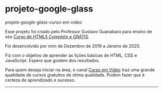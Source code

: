 # projeto-google-glass
*projeto-google-glass-curso-em-video*

Esse projeto foi criado pelo Professor Gustavo Guanabara para ensino de seu [Curso de HTML5 Completo e GRÁTIS](https://www.youtube.com/watch?v=epDCjksKMok&list=PLHz_AreHm4dlAnJ_jJtV29RFxnPHDuk9o "Click no link para acessar a playlist do Curso").

Foi desenvolvido por mim de Dezembro de 2019 a Janeiro de 2020.

Fiz com o objetivo de aprender as lições básicas de HTML, CSS e JavaScript. Espero que gostem dos resultados.

Para quem deseja iniciar na área, o canal [Curso em Vídeo](https://www.youtube.com/user/cursosemvideo/featured "Link para acessa a página do Canal no Youtube") traz uma grande quatidade de cursos gratuitos de ótima qualidade. Podem fazer que é certeza de aprendizado e sucesso.  

****************

